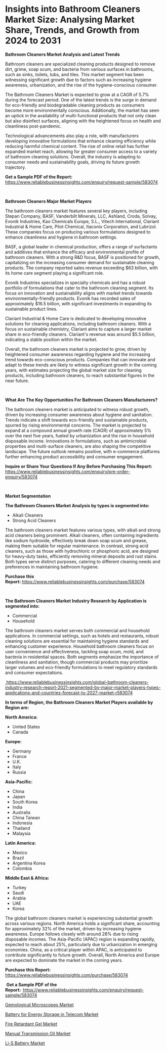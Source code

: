 <p><h1>Insights into Bathroom Cleaners Market Size: Analysing Market Share, Trends, and Growth from 2024 to 2031</h1></p><p><strong>Bathroom Cleaners Market Analysis and Latest Trends</strong></p>
<p><p>Bathroom cleaners are specialized cleaning products designed to remove dirt, grime, soap scum, and bacteria from various surfaces in bathrooms, such as sinks, toilets, tubs, and tiles. This market segment has been witnessing significant growth due to factors such as increasing hygiene awareness, urbanization, and the rise of the hygiene-conscious consumer.</p><p>The Bathroom Cleaners Market is expected to grow at a CAGR of 5.7% during the forecast period. One of the latest trends is the surge in demand for eco-friendly and biodegradable cleaning products as consumers become more environmentally conscious. Additionally, the market has seen an uptick in the availability of multi-functional products that not only clean but also disinfect surfaces, aligning with the heightened focus on health and cleanliness post-pandemic.</p><p>Technological advancements also play a role, with manufacturers developing innovative formulations that enhance cleaning efficiency while reducing harmful chemical content. The rise of online retail has further expanded market reach, allowing for greater consumer access to a variety of bathroom cleaning solutions. Overall, the industry is adapting to consumer needs and sustainability goals, driving its future growth trajectory.</p></p>
<p><strong>Get a Sample PDF of the Report:&nbsp;</strong> <a href="https://www.reliablebusinessinsights.com/enquiry/request-sample/583074?utm_campaign=1113&utm_medium=2&utm_source=Github&utm_content=ia&utm_term=27122024&utm_id=bathroom-cleaners">https://www.reliablebusinessinsights.com/enquiry/request-sample/583074</a></p>
<p>&nbsp;</p>
<p><strong>Bathroom Cleaners Major Market Players</strong></p>
<p><p>The bathroom cleaners market features several key players, including Stepan Company, BASF, Vanderbilt Minerals, LLC, Ashland, Croda, Solvay, Evonik Industries, Kao Chemicals Europe, S.L., Vitech International, Clariant Industrial & Home Care, Pilot Chemical, Itaconix Corporation, and Lubrizol. These companies focus on producing various formulations designed to enhance cleanliness and hygiene in bathroom settings.</p><p>BASF, a global leader in chemical production, offers a range of surfactants and additives that enhance the efficacy and environmental profile of bathroom cleaners. With a strong R&D focus, BASF is positioned for growth, capitalizing on the increasing consumer demand for sustainable cleaning products. The company reported sales revenue exceeding $63 billion, with its home care segment playing a significant role.</p><p>Evonik Industries specializes in specialty chemicals and has a robust portfolio of formulations that cater to the bathroom cleaning segment. Its focus on innovation and sustainability aligns with market trends towards environmentally-friendly products. Evonik has recorded sales of approximately $16.5 billion, with significant investments in expanding its sustainable product lines.</p><p>Clariant Industrial & Home Care is dedicated to developing innovative solutions for cleaning applications, including bathroom cleaners. With a focus on sustainable chemistry, Clariant aims to capture a larger market share in eco-friendly cleaners. Clariant's revenue was around $5.5 billion, indicating a stable position within the market.</p><p>Overall, the bathroom cleaners market is projected to grow, driven by heightened consumer awareness regarding hygiene and the increasing trend towards eco-conscious products. Companies that can innovate and adapt to these trends are likely to witness significant growth in the coming years, with estimates projecting the global market size for cleaning products, including bathroom cleaners, to reach substantial figures in the near future.</p></p>
<p>&nbsp;</p>
<p><strong>What Are The Key Opportunities For Bathroom Cleaners Manufacturers?</strong></p>
<p><p>The bathroom cleaners market is anticipated to witness robust growth, driven by increasing consumer awareness about hygiene and sanitation. Trends indicate a shift towards eco-friendly and sustainable products, spurred by rising environmental concerns. The market is projected to expand at a compound annual growth rate (CAGR) of approximately 5% over the next five years, fueled by urbanization and the rise in household disposable income. Innovations in formulations, such as antimicrobial properties and multi-surface cleaners, are also shaping the competitive landscape. The future outlook remains positive, with e-commerce platforms further enhancing product accessibility and consumer engagement.</p></p>
<p><strong>Inquire or Share Your Questions If Any Before Purchasing This Report:</strong> <a href="https://www.reliablebusinessinsights.com/enquiry/pre-order-enquiry/583074?utm_campaign=1113&utm_medium=2&utm_source=Github&utm_content=ia&utm_term=27122024&utm_id=bathroom-cleaners">https://www.reliablebusinessinsights.com/enquiry/pre-order-enquiry/583074</a></p>
<p>&nbsp;</p>
<p><strong>Market Segmentation</strong></p>
<p><strong>The Bathroom Cleaners Market Analysis by types is segmented into:</strong></p>
<p><ul><li>Alkali Cleaners</li><li>Strong Acid Cleaners</li></ul></p>
<p><p>The bathroom cleaners market features various types, with alkali and strong acid cleaners being prominent. Alkali cleaners, often containing ingredients like sodium hydroxide, effectively break down soap scum and grease, making them suitable for regular maintenance. In contrast, strong acid cleaners, such as those with hydrochloric or phosphoric acid, are designed for heavy-duty tasks, efficiently removing mineral deposits and rust stains. Both types serve distinct purposes, catering to different cleaning needs and preferences in maintaining bathroom hygiene.</p></p>
<p><strong>Purchase this Report:&nbsp;</strong><a href="https://www.reliablebusinessinsights.com/purchase/583074?utm_campaign=1113&utm_medium=2&utm_source=Github&utm_content=ia&utm_term=27122024&utm_id=bathroom-cleaners">https://www.reliablebusinessinsights.com/purchase/583074</a></p>
<p>&nbsp;</p>
<p><strong>The Bathroom Cleaners Market Industry Research by Application is segmented into:</strong></p>
<p><ul><li>Commercial</li><li>Household</li></ul></p>
<p><p>The bathroom cleaners market serves both commercial and household applications. In commercial settings, such as hotels and restaurants, robust cleaning solutions are essential for maintaining hygiene standards and enhancing customer experience. Household bathroom cleaners focus on user convenience and effectiveness, tackling soap scum, mold, and bacteria in residential spaces. Both segments emphasize the importance of cleanliness and sanitation, though commercial products may prioritize larger volumes and eco-friendly formulations to meet regulatory standards and consumer expectations.</p></p>
<p><a href="https://www.reliablebusinessinsights.com/global-bathroom-cleaners-industry-research-report-2021-segmented-by-major-market-players-types-applications-and-countries-forecast-to-2027-market-r583074?utm_campaign=1113&utm_medium=2&utm_source=Github&utm_content=ia&utm_term=27122024&utm_id=bathroom-cleaners">&nbsp;https://www.reliablebusinessinsights.com/global-bathroom-cleaners-industry-research-report-2021-segmented-by-major-market-players-types-applications-and-countries-forecast-to-2027-market-r583074</a></p>
<p><strong>In terms of Region, the Bathroom Cleaners Market Players available by Region are:</strong></p>
<p>
    <p> <strong> North America: </strong>
        <ul>
            <li>United States</li>
            <li>Canada</li>
        </ul>
        </p> 
    <p> <strong> Europe: </strong>
        <ul>
            <li>Germany</li>
            <li>France</li>
            <li>U.K.</li>
            <li>Italy</li>
            <li>Russia</li>
        </ul>
        </p> 
    <p> <strong> Asia-Pacific: </strong>
        <ul>
            <li>China</li>
            <li>Japan</li>
            <li>South Korea</li>
            <li>India</li>
            <li>Australia</li>
            <li>China Taiwan</li>
            <li>Indonesia</li>
            <li>Thailand</li>
            <li>Malaysia</li>
        </ul>
        </p> 
    <p> <strong> Latin America: </strong>
        <ul>
            <li>Mexico</li>
            <li>Brazil</li>
            <li>Argentina Korea</li>
            <li>Colombia</li>
        </ul>
        </p> 
    <p> <strong> Middle East & Africa: </strong>
        <ul>
            <li>Turkey</li>
            <li>Saudi</li>
            <li>Arabia</li>
            <li>UAE</li>
            <li>Korea</li>
        </ul>
    </p>
    </p>
<p><p>The global bathroom cleaners market is experiencing substantial growth across various regions. North America holds a significant share, accounting for approximately 32% of the market, driven by increasing hygiene awareness. Europe follows closely with around 28% due to rising disposable incomes. The Asia-Pacific (APAC) region is expanding rapidly, expected to reach about 25%, particularly due to urbanization in emerging economies. China, as a critical player within APAC, is anticipated to contribute significantly to future growth. Overall, North America and Europe are expected to dominate the market in the coming years.</p></p>
<p><strong>Purchase this Report: </strong><a href="https://www.reliablebusinessinsights.com/purchase/583074?utm_campaign=1113&utm_medium=2&utm_source=Github&utm_content=ia&utm_term=27122024&utm_id=bathroom-cleaners">https://www.reliablebusinessinsights.com/purchase/583074</a></p>
<p>&nbsp;<strong>Get a Sample PDF of the Report:&nbsp;&nbsp;</strong><a href="https://www.reliablebusinessinsights.com/enquiry/request-sample/583074?utm_campaign=1113&utm_medium=2&utm_source=Github&utm_content=ia&utm_term=27122024&utm_id=bathroom-cleaners">https://www.reliablebusinessinsights.com/enquiry/request-sample/583074</a></p>
<p><strong></strong></p>
<p><p><a href="https://www.linkedin.com/pulse/forecast-report-gemological-microscopes-industry-expected-m9hhe?utm_campaign=1113&utm_medium=2&utm_source=Github&utm_content=ia&utm_term=27122024&utm_id=bathroom-cleaners">Gemological Microscopes Market</a></p><p><a href="https://github.com/princessbartram3/Market-Research-Report-List-1/blob/main/battery-for-energy-storage-in-telecom-market.md?utm_campaign=1113&utm_medium=2&utm_source=Github&utm_content=ia&utm_term=27122024&utm_id=bathroom-cleaners">Battery for Energy Storage in Telecom Market</a></p><p><a href="https://www.linkedin.com/pulse/f-my-mkt-intel-xkfif?utm_campaign=1113&utm_medium=2&utm_source=Github&utm_content=ia&utm_term=27122024&utm_id=bathroom-cleaners">Fire Retardant Gel Market</a></p><p><a href="https://www.linkedin.com/pulse/deep-insights-manual-transmission-oil-market-size-growing-demand-sjwdf?utm_campaign=1113&utm_medium=2&utm_source=Github&utm_content=ia&utm_term=27122024&utm_id=bathroom-cleaners">Manual Transmission Oil Market</a></p><p><a href="https://github.com/edacruz6/Market-Research-Report-List-1/blob/main/li-s-battery-market.md?utm_campaign=1113&utm_medium=2&utm_source=Github&utm_content=ia&utm_term=27122024&utm_id=bathroom-cleaners">Li-S Battery Market</a></p></p>